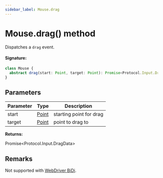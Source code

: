 ```yaml
---
sidebar_label: Mouse.drag
---
```


# Mouse.drag() method

Dispatches a `drag` event.

#### Signature:

```typescript
class Mouse {
  abstract drag(start: Point, target: Point): Promise<Protocol.Input.DragData>;
}
```

## Parameters

| Parameter | Type                          | Description             |
| --------- | ----------------------------- | ----------------------- |
| start     | [Point](./puppeteer.point.md) | starting point for drag |
| target    | [Point](./puppeteer.point.md) | point to drag to        |

**Returns:**

Promise&lt;Protocol.Input.DragData&gt;

## Remarks

Not supported with [WebDriver BiDi](https://pptr.dev/faq#q-what-is-the-status-of-cross-browser-support).
